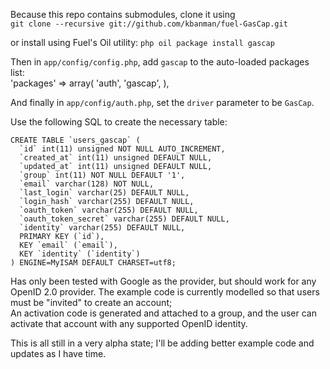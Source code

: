 Because this repo contains submodules, clone it using  
`git clone --recursive git://github.com/kbanman/fuel-GasCap.git`

or install using Fuel's Oil utility: `php oil package install gascap`

Then in `app/config/config.php`, add `gascap` to the auto-loaded packages list:  
	'packages'	=> array(
		'auth',
		'gascap',
	),

And finally in `app/config/auth.php`, set the `driver` parameter to be `GasCap`.

Use the following SQL to create the necessary table:

	CREATE TABLE `users_gascap` (
	  `id` int(11) unsigned NOT NULL AUTO_INCREMENT,
	  `created_at` int(11) unsigned DEFAULT NULL,
	  `updated_at` int(11) unsigned DEFAULT NULL,
	  `group` int(11) NOT NULL DEFAULT '1',
	  `email` varchar(128) NOT NULL,
	  `last_login` varchar(25) DEFAULT NULL,
	  `login_hash` varchar(255) DEFAULT NULL,
	  `oauth_token` varchar(255) DEFAULT NULL,
	  `oauth_token_secret` varchar(255) DEFAULT NULL,
	  `identity` varchar(255) DEFAULT NULL,
	  PRIMARY KEY (`id`),
	  KEY `email` (`email`),
	  KEY `identity` (`identity`)
	) ENGINE=MyISAM DEFAULT CHARSET=utf8;

Has only been tested with Google as the provider, but should work for any OpenID 2.0 provider.
The example code is currently modelled so that users must be "invited" to create an account;  
An activation code is generated and attached to a group, and the user can activate that account with any supported OpenID identity.  

This is all still in a very alpha state; I'll be adding better example code and updates as I have time.
